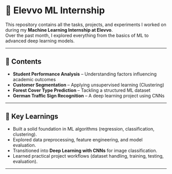 # 🚀 Elevvo ML Internship

This repository contains all the tasks, projects, and experiments I worked on during my **Machine Learning Internship at Elevvo**.  
Over the past month, I explored everything from the basics of ML to advanced deep learning models.  

---

## 📌 Contents
- **Student Performance Analysis** – Understanding factors influencing academic outcomes  
- **Customer Segmentation** – Applying unsupervised learning (Clustering)  
- **Forest Cover Type Prediction** – Tackling a structured ML dataset  
- **German Traffic Sign Recognition** – A deep learning project using CNNs  

---

## 🧠 Key Learnings
- Built a solid foundation in ML algorithms (regression, classification, clustering).  
- Explored data preprocessing, feature engineering, and model evaluation.  
- Transitioned into **Deep Learning with CNNs** for image classification.  
- Learned practical project workflows (dataset handling, training, testing, evaluation).  

---


